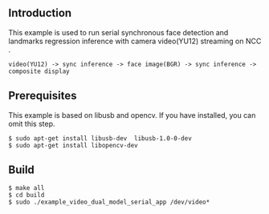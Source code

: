 ## Introduction

This example is used to run serial synchronous face detection and landmarks regression inference with camera video(YU12) streaming on NCC .

```
video(YU12) -> sync inference -> face image(BGR) -> sync inference -> composite display
```



## Prerequisites

This example is based on libusb and opencv. If you have installed, you can omit this step.

```shell
$ sudo apt-get install libusb-dev  libusb-1.0-0-dev
$ sudo apt-get install libopencv-dev
```



## Build

```shell
$ make all
$ cd build
$ sudo ./example_video_dual_model_serial_app /dev/video*
```
